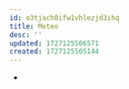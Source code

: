 ```yaml
---
id: o3tjach0ifw1vhlezjd3ihq
title: Meteo
desc: ''
updated: 1727125506571
created: 1727125505144
---
```


- 